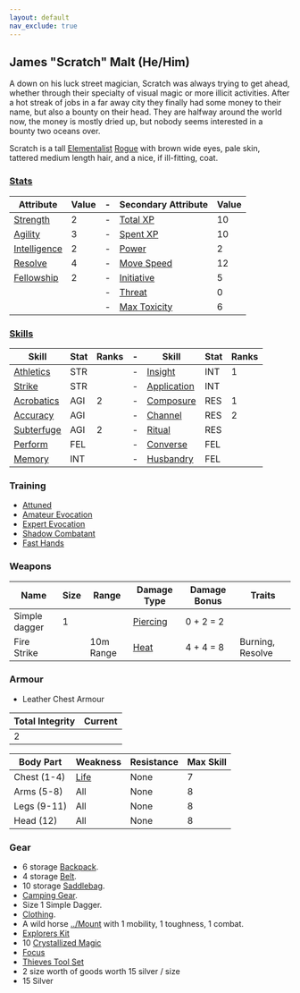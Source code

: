 ```yaml
---
layout: default
nav_exclude: true
---
```

## James "Scratch" Malt (He/Him)
A down on his luck street magician, Scratch was always trying to get ahead, whether through their specialty of visual magic or more illicit activities. After a hot streak of jobs in a far away city they finally had some money to their name, but also a bounty on their head. They are halfway around the world now, the money is mostly dried up, but nobody seems interested in a bounty two oceans over.

Scratch is a tall [Elementalist](../Classes#Elementalist) [Rogue](../Classes#Rogue) with brown wide eyes, pale skin, tattered medium length hair, and a nice, if ill-fitting, coat.

### [Stats](../Stats)

| Attribute                             | Value | -   | Secondary Attribute                     | Value |
| ------------------------------------- | ----- | --- | --------------------------------------- | ----- |
| [Strength](../Strength)         | 2     | -   | [Total XP](../Stats#Total%20XP)         | 10    |
| [Agility](../Agility)           | 3     | -   | [Spent XP](../Stats#Spent%20XP)         | 10    |
| [Intelligence](../Intelligence) | 2     | -   | [Power](../Stats#Power)                 | 2     |
| [Resolve](../Resolve)           | 4     | -   | [Move Speed](../Stats#Move%20Speed)     | 12    |
| [Fellowship](../Fellowship)     | 2     | -   | [Initiative](../Stats#Initiative)       | 5     |
|                                       |       | -   | [Threat](../Stats#Threat)               | 0     |
|                                       |       | -   | [Max Toxicity](../Stats#Max%20Toxicity) | 6     | 


### [Skills](../Skills)

| Skill                        | Stat | Ranks | -   | Skill                     | Stat | Ranks |
| ---------------------------- | ---- | ----- | --- | ------------------------- | ---- | ----- |
| [Athletics](../Strength#Athletics)           | STR  |       | -   | [Insight](Intelligence#Insight)  | INT  | 1     |
| [Strike](../Strength#Strike)               | STR  |       | -   | [Application](Intelligence#Application)        | INT  |       |
| [Acrobatics](Agility#Reflexes)     | AGI  | 2     | -   | [Composure](Composure)    | RES  | 1     |
| [Accuracy](../Agility#Accuracy) | AGI  |       | -   | [Channel](Channel)        | RES  | 2     |
| [Subterfuge](Agility#Grace)     | AGI  | 2     | -   | [Ritual](Ritual)          | RES  |       |
| [Perform](../Perform)         | FEL  |       | -   | [Converse](../Converse)   | FEL  |       |
| [Memory](Intelligence#Memory)       | INT  |       | -   | [Husbandry](../Husbandry) | FEL  |       |


### Training
* [Attuned](../Magic-Training#Attuned)
* [Amateur Evocation](../Evoker#Amateur%20Evocation)
* [Expert Evocation](../Evoker#Expert%20Evocation)
* [Shadow Combatant](../Shadow#Shadow%20Combatant)
* [Fast Hands](../Shadow#Fast%20Hands)

### Weapons

| Name          | Size | Range     | Damage Type                    | Damage Bonus | Traits           |
| ------------- | ---- | --------- | ------------------------------ | ------------ | ---------------- |
| Simple dagger | 1    |           | [Piercing](../Combat#Piercing) | 0 + 2 = 2    |                  |
| Fire Strike   |      | 10m Range | [Heat](../Combat#Heat)         | 4 + 4 = 8    | Burning, Resolve |


### Armour
* Leather Chest Armour

| Total Integrity | Current |
| --------------- | ------- |
| 2               |         |

| Body Part    | Weakness               | Resistance | Max Skill |
| ------------ | ---------------------- | ---------- | --------- |
| Chest (1-4)  | [Life](../Combat#Life) | None       | 7         |
| Arms  (5-8)  | All                    | None       | 8         |
| Legs  (9-11) | All                    | None       | 8         |
| Head  (12)   | All                    | None       | 8         | 

### Gear
* 6 storage [Backpack](../Storage#Backpack).
* 4 storage [Belt](../Storage#Belt).
* 10 storage [Saddlebag](../Storage#Saddlebag).
* [Camping Gear](../Example-Gear#Camping%20Gear).
* Size 1 Simple Dagger.
* [Clothing](../Example-Gear#Clothing).
* A wild horse [../Mount](Mounts) with 1 mobility, 1 toughness, 1 combat.
* [Explorers Kit](../Example-Gear#Explorers%20Kit)
* 10 [Crystallized Magic](../Example-Gear#Crystallized%20Magic)
* [Focus](../Example-Gear#Focus)
* [Thieves Tool Set](../Example-Gear#Thieves%20Tool%20Set)
* 2 size worth of goods worth 15 silver / size
* 15 Silver
